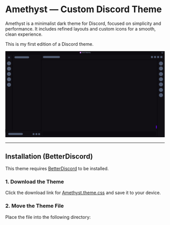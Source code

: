 # Amethyst — Custom Discord Theme

Amethyst is a minimalist dark theme for Discord, focused on simplicity and performance. It includes refined layouts and custom icons for a smooth, clean experience.

This is my first edition of a Discord theme.

![Theme](https://github.com/Hixo-9/Amethyst/blob/main/image.jpg)

---

## Installation (BetterDiscord)

This theme requires [BetterDiscord](https://betterdiscord.app/) to be installed.

### 1. Download the Theme

Click the download link for [Amethyst.theme.css](https://github.com/Hixo-9/Amethyst/releases/tag/1.0/) and save it to your device.

### 2. Move the Theme File

Place the file into the following directory:


